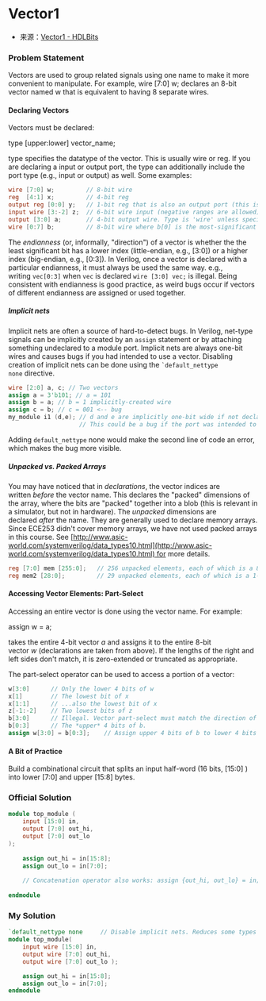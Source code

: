 # Vector1
- 来源：[Vector1 - HDLBits](https://hdlbits.01xz.net/wiki/Vector1)

### Problem Statement

Vectors are used to group related signals using one name to make it more convenient to manipulate. For example, wire [7:0] w; declares an 8-bit vector named w that is equivalent to having 8 separate wires.
#### Declaring Vectors

Vectors must be declared:

type [upper:lower] vector_name;

type specifies the datatype of the vector. This is usually wire or reg. If you are declaring a input or output port, the type can additionally include the port type (e.g., input or output) as well. Some examples:
```Verilog
wire [7:0] w;         // 8-bit wire
reg  [4:1] x;         // 4-bit reg
output reg [0:0] y;   // 1-bit reg that is also an output port (this is still a vector)
input wire [3:-2] z;  // 6-bit wire input (negative ranges are allowed)
output [3:0] a;       // 4-bit output wire. Type is 'wire' unless specified otherwise.
wire [0:7] b;         // 8-bit wire where b[0] is the most-significant bit.
```

The _endianness_ (or, informally, "direction") of a vector is whether the the least significant bit has a lower index (little-endian, e.g., [3:0]) or a higher index (big-endian, e.g., [0:3]). In Verilog, once a vector is declared with a particular endianness, it must always be used the same way. e.g., writing `vec[0:3]` when `vec` is declared `wire [3:0] vec;` is illegal. Being consistent with endianness is good practice, as weird bugs occur if vectors of different endianness are assigned or used together.

##### Implicit nets

Implicit nets are often a source of hard-to-detect bugs. In Verilog, net-type signals can be implicitly created by an `assign` statement or by attaching something undeclared to a module port. Implicit nets are always one-bit wires and causes bugs if you had intended to use a vector. Disabling creation of implicit nets can be done using the `` `default_nettype none `` directive.
```Verilog
wire [2:0] a, c; // Two vectors 
assign a = 3'b101; // a = 101 
assign b = a; // b = 1 implicitly-created wire 
assign c = b; // c = 001 <-- bug 
my_module i1 (d,e); // d and e are implicitly one-bit wide if not declared.   
					// This could be a bug if the port was intended to be a vector.
```
Adding `default_nettype` none would make the second line of code an error, which makes the bug more visible.

##### Unpacked vs. Packed Arrays

You may have noticed that in _declarations_, the vector indices are written _before_ the vector name. This declares the "packed" dimensions of the array, where the bits are "packed" together into a blob (this is relevant in a simulator, but not in hardware). The _unpacked_ dimensions are declared _after_ the name. They are generally used to declare memory arrays. Since ECE253 didn't cover memory arrays, we have not used packed arrays in this course. See [http://www.asic-world.com/systemverilog/data_types10.html](http://www.asic-world.com/systemverilog/data_types10.html) for more details.
```Verilog
reg [7:0] mem [255:0];   // 256 unpacked elements, each of which is a 8-bit packed vector of reg.
reg mem2 [28:0];         // 29 unpacked elements, each of which is a 1-bit reg.
```

#### Accessing Vector Elements: Part-Select

Accessing an entire vector is done using the vector name. For example:

assign w = a;

takes the entire 4-bit vector _a_ and assigns it to the entire 8-bit vector _w_ (declarations are taken from above). If the lengths of the right and left sides don't match, it is zero-extended or truncated as appropriate.

The part-select operator can be used to access a portion of a vector:
```Verilog
w[3:0]      // Only the lower 4 bits of w
x[1]        // The lowest bit of x
x[1:1]      // ...also the lowest bit of x
z[-1:-2]    // Two lowest bits of z
b[3:0]      // Illegal. Vector part-select must match the direction of the declaration.
b[0:3]      // The *upper* 4 bits of b.
assign w[3:0] = b[0:3];    // Assign upper 4 bits of b to lower 4 bits of w. w[3]=b[0], w[2]=b[1], etc.
```

#### A Bit of Practice

Build a combinational circuit that splits an input half-word (16 bits, [15:0] ) into lower [7:0] and upper [15:8] bytes.

### Official Solution

```Verilog
module top_module (
	input [15:0] in,
	output [7:0] out_hi,
	output [7:0] out_lo
);
	
	assign out_hi = in[15:8];
	assign out_lo = in[7:0];
	
	// Concatenation operator also works: assign {out_hi, out_lo} = in;
	
endmodule
```

### My Solution

```Verilog
`default_nettype none     // Disable implicit nets. Reduces some types of bugs.
module top_module( 
    input wire [15:0] in,
    output wire [7:0] out_hi,
    output wire [7:0] out_lo );

    assign out_hi = in[15:8];
    assign out_lo = in[7:0];
endmodule
```